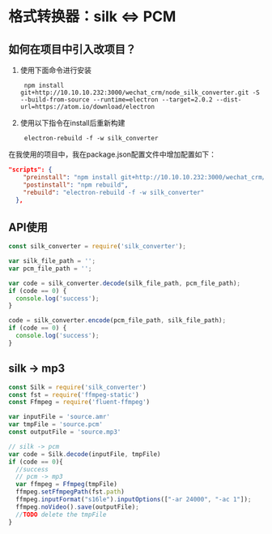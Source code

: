 # 格式转换器：silk <=> PCM

## 如何在项目中引入改项目？

1. 使用下面命令进行安装


		npm install git+http://10.10.10.232:3000/wechat_crm/node_silk_converter.git -S --build-from-source --runtime=electron --target=2.0.2 --dist-url=https://atom.io/download/electron

2. 使用以下指令在install后重新构建

		electron-rebuild -f -w silk_converter
	

在我使用的项目中，我在package.json配置文件中增加配置如下：

```json
"scripts": {
    "preinstall": "npm install git+http://10.10.10.232:3000/wechat_crm/node_silk_converter -S --build-from-source --runtime=electron --target=2.0.2 --dist-url=https://atom.io/download/electron",
    "postinstall": "npm rebuild",
    "rebuild": "electron-rebuild -f -w silk_converter"
  },
```

## API使用

``` js
const silk_converter = require('silk_converter');

var silk_file_path = '';
var pcm_file_path = '';

var code = silk_converter.decode(silk_file_path, pcm_file_path);
if (code == 0) {
  console.log('success');
}

code = silk_converter.encode(pcm_file_path, silk_file_path);
if (code == 0) {
  console.log('success');
}
```

## silk -> mp3

```js
const Silk = require('silk_converter')
const fst = require('ffmpeg-static')
const Ffmpeg = require('fluent-ffmpeg')

var inputFile = 'source.amr'
var tmpFile = 'source.pcm'
const outputFile = 'source.mp3'

// silk -> pcm
var code = Silk.decode(inputFile, tmpFile)
if (code == 0){
  //success
  // pcm -> mp3
  var ffmpeg = Ffmpeg(tmpFile)
  ffmpeg.setFfmpegPath(fst.path)
  ffmpeg.inputFormat("s16le").inputOptions(["-ar 24000", "-ac 1"]);
  ffmpeg.noVideo().save(outputFile);
  //TODO delete the tmpFile
}
```